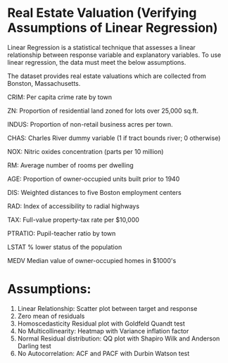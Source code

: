 # Real Estate Valuation (Verifying Assumptions of Linear Regression)

Linear Regression is a statistical technique that assesses a linear relationship between response variable and explanatory variables. To use linear regression, the data must meet the below assumptions.

The dataset provides real estate valuations which are collected from Bonston, Massachusetts.

CRIM: Per capita crime rate by town

ZN: Proportion of residential land zoned for lots over 25,000 sq.ft.

INDUS: Proportion of non-retail business acres per town.

CHAS: Charles River dummy variable (1 if tract bounds river; 0 otherwise)

NOX: Nitric oxides concentration (parts per 10 million)

RM: Average number of rooms per dwelling

AGE: Proportion of owner-occupied units built prior to 1940

DIS: Weighted distances to five Boston employment centers

RAD: Index of accessibility to radial highways

TAX: Full-value property-tax rate per $10,000

PTRATIO: Pupil-teacher ratio by town

LSTAT % lower status of the population

MEDV Median value of owner-occupied homes in $1000's

# Assumptions:

1. Linear Relationship: Scatter plot between target and response
2. Zero mean of residuals 
3. Homoscedasticity Residual plot with Goldfeld Quandt test
4. No Multicollinearity: Heatmap with Variance inflation factor
5. Normal Residual distribution: QQ plot with Shapiro Wilk and Anderson Darling test
6. No Autocorrelation: ACF and PACF with Durbin Watson test
